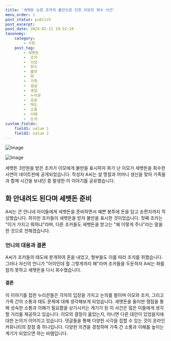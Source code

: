 ```yaml
---
title: '세뱃돈 논란 조카의 불만으로 인한 이모의 회수 사건'
menu_order: 1
post_status: publish
post_excerpt: 
post_date: 2024-02-11 19:52:19
taxonomy:
    category:
        - 사회
    post_tag:
        - 세뱃돈
        -  조카
        -  이모
        -  회수
        -  불만
        -  화
        -  가족
        -  설날
        -  생일
        -  누리꾼
        -  공분
        -  태도
        -  소통
        -  이해
        -  논의
custom_fields:
    field1: value 1
    field2: value 2
---
```


![Image](https://imgnews.pstatic.net/image/016/2024/02/10/20240210050068_0_20240210201101214.jpg?type=w647)

![Image](https://imgnews.pstatic.net/image/016/2024/02/10/20240210050069_0_20240210201101220.jpg?type=w647)

세뱃돈 3만원을 받은 조카가 이모에게 불만을 표시하자 화가 난 이모가 세뱃돈을 회수한 사연이 네이트판에 공개되었습니다. 작성자 A씨는 설 명절과 어머니 생신을 맞아 가족들과 함께 시간을 보내던 중 발생한 이 이야기를 공유했습니다.
## 화 안내려도 된다며 세뱃돈 준비
A씨는 큰 언니네 아이들에게 세뱃돈을 준비하면서 예쁜 봉투에 돈을 담고 손편지까지 작성했습니다. 하지만 조카들이 세뱃돈을 받자 불만을 표시한 것이었습니다. 첫째 조카는 "이거 가지고 뭐하냐"라며, 다른 조카들도 세뱃돈을 받고는 "왜 이렇게 주나"라는 말을 한 것으로 전해졌습니다.
### 언니의 대응과 결론
A씨가 조카들의 태도에 분개하여 혼을 내었고, 형부들도 이를 따라 조치를 취했습니다. 그러나 자신의 언니가 "아이인데 뭘 그렇게까지 해"라며 조카들을 두둔하자 A씨는 화를 참지 못하고 세뱃돈을 다시 회수했습니다.
#### 결론
이 이야기를 접한 누리꾼들은 각자의 입장을 가지고 논의를 벌이며 이모와 조카, 그리고 가족 간의 소통과 태도 문제에 대해 생각해보게 되었습니다. 세뱃돈을 둘러싼 쟁점을 통해 성숙한 소통과 이해가 필요함을 상기시키는 계기가 된 이 사건은 많은 이들에게 생각할 거리를 제공하고 있습니다. 이모의 결정이 옳았는지, 아니면 다른 대안이 있었을지에 대한 논의가 이어지고 있습니다. 댓글들을 통해 다양한 시각을 접할 수 있는 것이 온라인 커뮤니티의 장점 중 하나입니다. 다양한 의견을 경청하며 가족 간 소통과 이해를 높이는 계기가 되었으면 하는 바램입니다.
